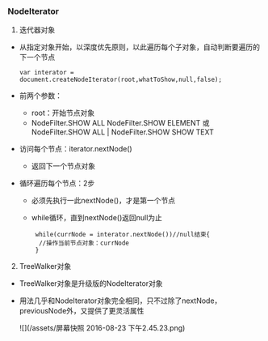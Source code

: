 ### NodeIterator

1. 迭代器对象

  * 从指定对象开始，以深度优先原则，以此遍历每个子对象，自动判断要遍历的下一个节点

    `var interator = document.createNodeIterator(root,whatToShow,null,false);`

  * 前两个参数：

    * root：开始节点对象
    * NodeFilter.SHOW ALL 
      NodeFilter.SHOW ELEMENT
      或NodeFilter.SHOW ALL \| NodeFilter.SHOW SHOW TEXT

  * 访问每个节点：iterator.nextNode\(\)

    * 返回下一个节点对象

  * 循环遍历每个节点：2步

    * 必须先执行一此nextNode\(\)，才是第一个节点
    * while循环，直到nextNode\(\)返回null为止

           while(currNode = interator.nextNode())//null结束{
            //操作当前节点对象：currNode
           }

2. TreeWalker对象

  * TreeWalker对象是升级版的NodeIterator对象

  * 用法几乎和NodeIterator对象完全相同，只不过除了nextNode，previousNode外，又提供了更灵活属性

    ![](/assets/屏幕快照 2016-08-23 下午2.45.23.png)



